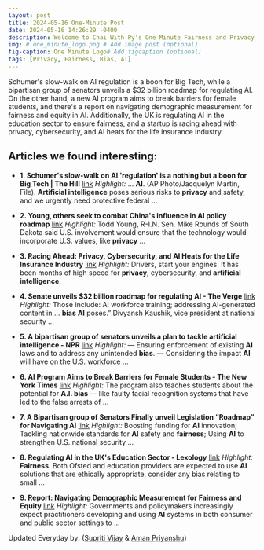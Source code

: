 ```yaml
---
layout: post
title: 2024-05-16 One-Minute Post
date: 2024-05-16 14:26:29 -0400
description: Welcome to Chai With Py's One Minute Fairness and Privacy, which aims to provide you the current happenings in the world of Fairness, Privacy, and AI.
img: # one_minute_logo.png # Add image post (optional)
fig-caption: One Minute Logo# Add figcaption (optional)
tags: [Privacy, Fairness, Bias, AI]
---
```


Schumer's slow-walk on AI regulation is a boon for Big Tech, while a bipartisan group of senators unveils a $32 billion roadmap for regulating AI. On the other hand, a new AI program aims to break barriers for female students, and there's a report on navigating demographic measurement for fairness and equity in AI. Additionally, the UK is regulating AI in the education sector to ensure fairness, and a startup is racing ahead with privacy, cybersecurity, and AI heats for the life insurance industry.

## Articles we found interesting:

- **1. Schumer&#39;s slow-walk on <b>AI</b> &#39;regulation&#39; is a nothing but a boon for Big Tech | The Hill** [link](https://thehill.com/opinion/technology/4665781-schumers-slow-walk-on-ai-regulation-is-a-nothing-but-a-boon-for-big-tech/)
_Highlight:_ ... <b>AI</b>. (AP Photo/Jacquelyn Martin, File). <b>Artificial intelligence</b> poses serious risks to <b>privacy</b> and safety, and we urgently need protective federal&nbsp;...

- **2. Young, others seek to combat China&#39;s influence in <b>AI</b> policy roadmap** [link](https://indianacapitalchronicle.com/2024/05/16/young-others-seek-to-combat-chinas-influence-in-ai-policy-roadmap/)
_Highlight:_ Todd Young, R-I.N. Sen. Mike Rounds of South Dakota said U.S. involvement would ensure that the technology would incorporate U.S. values, like <b>privacy</b>&nbsp;...

- **3. Racing Ahead: <b>Privacy</b>, Cybersecurity, and <b>AI</b> Heats for the Life Insurance Industry** [link](https://www.jdsupra.com/legalnews/racing-ahead-privacy-cybersecurity-and-6167848/)
_Highlight:_ Drivers, start your engines. It has been months of high speed for <b>privacy</b>, cybersecurity, and <b>artificial intelligence</b>.

- **4. Senate unveils $32 billion roadmap for regulating <b>AI</b> - The Verge** [link](https://www.theverge.com/2024/5/15/24157188/ai-regulation-senate-plan-roadmap)
_Highlight:_ Those include: AI workforce training; addressing AI-generated content in ... <b>bias AI</b> poses.” Divyansh Kaushik, vice president at national security&nbsp;...

- **5. A bipartisan group of senators unveils a plan to tackle <b>artificial intelligence</b> - NPR** [link](https://www.npr.org/2024/05/15/1251562511/bipartisan-group-of-senators-unveil-plan-to-tackle-artificial-intelligence)
_Highlight:_ — Ensuring enforcement of existing <b>AI</b> laws and to address any unintended <b>bias</b>. — Considering the impact <b>AI</b> will have on the U.S. workforce&nbsp;...

- **6. <b>AI</b> Program Aims to Break Barriers for Female Students - The New York Times** [link](https://www.nytimes.com/2024/05/15/technology/ai-internships-female-students-cornell-mit-ucla.html)
_Highlight:_ The program also teaches students about the potential for <b>A.I. bias</b> — like faulty facial recognition systems that have led to the false arrests of&nbsp;...

- **7. A Bipartisan group of Senators Finally unveil Legislation “Roadmap” for Navigating <b>AI</b>** [link](https://mix93.com/vip-inside-story/%3Fid%3D131073%26category%3Dtech-made-simple)
_Highlight:_ Boosting funding for <b>AI</b> innovation; Tackling nationwide standards for <b>AI</b> safety and <b>fairness</b>; Using <b>AI</b> to strengthen U.S. national security&nbsp;...

- **8. Regulating <b>AI</b> in the UK&#39;s Education Sector - Lexology** [link](https://www.lexology.com/library/detail.aspx%3Fg%3D70ff71e1-5be4-4870-afd1-6cda9459e67d)
_Highlight:_ <b>Fairness</b>. Both Ofsted and education providers are expected to use <b>AI</b> solutions that are ethically appropriate, consider any bias relating to small&nbsp;...

- **9. Report: Navigating Demographic Measurement for <b>Fairness</b> and Equity** [link](https://cdt.org/insights/report-navigating-demographic-measurement-for-fairness-and-equity/)
_Highlight:_ Governments and policymakers increasingly expect practitioners developing and using <b>AI</b> systems in both consumer and public sector settings to&nbsp;...


Updated Everyday by: (<a href="https://supritivijay.github.io/">Supriti Vijay</a> & <a href="https://amanpriyanshu.github.io/">Aman Priyanshu</a>)
